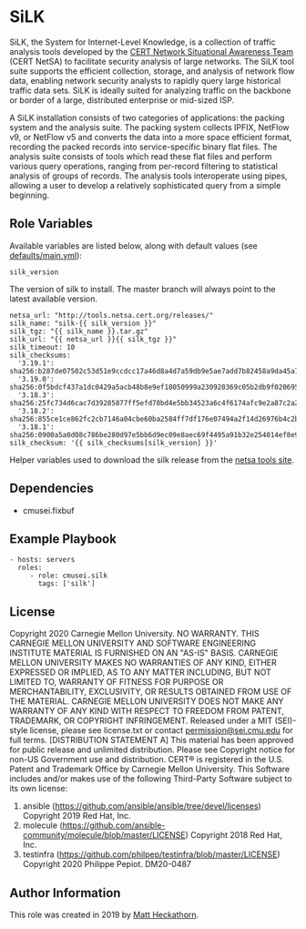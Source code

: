 SiLK
=========

SiLK, the System for Internet-Level Knowledge, is a collection of traffic analysis tools developed by the [CERT Network Situational Awareness Team](www.cert.org/netsa) (CERT NetSA) to facilitate security analysis of large networks. The SiLK tool suite supports the efficient collection, storage, and analysis of network flow data, enabling network security analysts to rapidly query large historical traffic data sets. SiLK is ideally suited for analyzing traffic on the backbone or border of a large, distributed enterprise or mid-sized ISP.

A SiLK installation consists of two categories of applications: the packing system and the analysis suite. The packing system collects IPFIX, NetFlow v9, or NetFlow v5 and converts the data into a more space efficient format, recording the packed records into service-specific binary flat files. The analysis suite consists of tools which read these flat files and perform various query operations, ranging from per-record filtering to statistical analysis of groups of records. The analysis tools interoperate using pipes, allowing a user to develop a relatively sophisticated query from a simple beginning.

Role Variables
--------------

Available variables are listed below, along with default values (see [defaults/main.yml](defaults/main.yml)):

	silk_version

The version of silk to install. The master branch will always point to the latest available version.

	netsa_url: "http://tools.netsa.cert.org/releases/"
	silk_name: "silk-{{ silk_version }}"
	silk_tgz: "{{ silk_name }}.tar.gz"
	silk_url: "{{ netsa_url }}{{ silk_tgz }}"
	silk_timeout: 10
	silk_checksums:
	  '3.19.1': sha256:b287de07502c53d51e9ccdcc17a46d8a4d7a59db9e5ae7add7b82458a9da45a7
	  '3.19.0': sha256:0f5bdcf437a1dc0429a5acb48b8e9ef18050999a230920369c05b2db9f020695
	  '3.18.3': sha256:25fc734d6cac7d39285877ff5efd78bd4e5bb34523a6c4f6174afc9e2a87c2a2
	  '3.18.2': sha256:855ce1ce862fc2cb7146a04cbe60ba2584ff7df176e07494a2f14d26976b4c2b
	  '3.18.1': sha256:0900a5a0d08c786be280d97e5bb6d9ec09e8aec69f4495a91b32e254014ef8e9	
	silk_checksum: '{{ silk_checksums[silk_version] }}'

Helper variables used to download the silk release from the [netsa tools site](https://tools/netsa.cert.org).

Dependencies
------------

- cmusei.fixbuf

Example Playbook
----------------

    - hosts: servers
      roles:
         - role: cmusei.silk
           tags: ['silk']

License
-------

Copyright 2020 Carnegie Mellon University.
NO WARRANTY. THIS CARNEGIE MELLON UNIVERSITY AND SOFTWARE ENGINEERING INSTITUTE MATERIAL IS FURNISHED ON AN "AS-IS" BASIS. CARNEGIE MELLON UNIVERSITY MAKES NO WARRANTIES OF ANY KIND, EITHER EXPRESSED OR IMPLIED, AS TO ANY MATTER INCLUDING, BUT NOT LIMITED TO, WARRANTY OF FITNESS FOR PURPOSE OR MERCHANTABILITY, EXCLUSIVITY, OR RESULTS OBTAINED FROM USE OF THE MATERIAL. CARNEGIE MELLON UNIVERSITY DOES NOT MAKE ANY WARRANTY OF ANY KIND WITH RESPECT TO FREEDOM FROM PATENT, TRADEMARK, OR COPYRIGHT INFRINGEMENT.
Released under a MIT (SEI)-style license, please see license.txt or contact permission@sei.cmu.edu for full terms.
[DISTRIBUTION STATEMENT A] This material has been approved for public release and unlimited distribution.  Please see Copyright notice for non-US Government use and distribution.
CERT® is registered in the U.S. Patent and Trademark Office by Carnegie Mellon University.
This Software includes and/or makes use of the following Third-Party Software subject to its own license:
1. ansible (https://github.com/ansible/ansible/tree/devel/licenses) Copyright 2019 Red Hat, Inc.
2. molecule (https://github.com/ansible-community/molecule/blob/master/LICENSE) Copyright 2018 Red Hat, Inc.
3. testinfra (https://github.com/philpep/testinfra/blob/master/LICENSE) Copyright 2020 Philippe Pepiot.
DM20-0487

Author Information
------------------

This role was created in 2019 by [Matt Heckathorn](https://resources.sei.cmu.edu/library/author.cfm?authorID=2403).
